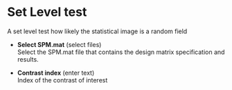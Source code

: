 # Set Level test  
A set level test how likely the statistical image is a random field  

* **Select SPM.mat** (select files)  
Select the SPM.mat file that contains the design matrix specification and results.   

* **Contrast index** (enter text)  
Index of the contrast of interest  
